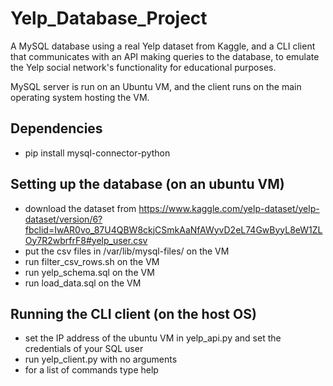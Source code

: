 # Yelp_Database_Project
A MySQL database using a real Yelp dataset from Kaggle, and a CLI client that communicates with an API making queries to the database, to emulate the Yelp social network's functionality for educational purposes. 

MySQL server is run on an Ubuntu VM, and the client runs on the main operating system hosting the VM.

## Dependencies
- pip install mysql-connector-python

## Setting up the database (on an ubuntu VM)
- download the dataset from https://www.kaggle.com/yelp-dataset/yelp-dataset/version/6?fbclid=IwAR0vo_87U4QBW8ckjCSmkAaNfAWyvD2eL74GwByyL8eW1ZLOy7R2wbrfrF8#yelp_user.csv
- put the csv files in /var/lib/mysql-files/ on the VM
- run filter_csv_rows.sh on the VM
- run yelp_schema.sql on the VM
- run load_data.sql on the VM

## Running the CLI client (on the host OS)
- set the IP address of the ubuntu VM in yelp_api.py and set the credentials of your SQL user
- run yelp_client.py with no arguments
- for a list of commands type help

